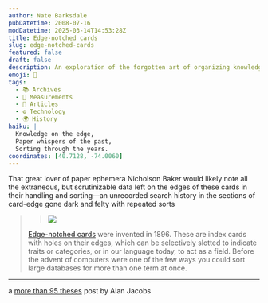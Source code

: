 ```yaml
---
author: Nate Barksdale
pubDatetime: 2008-07-16
modDatetime: 2025-03-14T14:53:28Z
title: Edge-notched cards
slug: edge-notched-cards
featured: false
draft: false
description: An exploration of the forgotten art of organizing knowledge through edge-notched cards, a precursor to modern data sorting methods.
emoji: 📇
tags:
  - 📚 Archives
  - 📏 Measurements
  - 📖 Articles
  - ⚙️ Technology
  - 🌍 History
haiku: |
  Knowledge on the edge,  
  Paper whispers of the past,  
  Sorting through the years.
coordinates: [40.7128, -74.0060]
---
```


That great lover of paper ephemera Nicholson Baker would likely note all the extraneous, but scrutinizable data left on the edges of these cards in their handling and sorting—an unrecorded search history in the sections of card-edge gone dark and felty with repeated sorts

> > ![](http://media.tumblr.com/1MfGe5umUackm0hmMTT3hYsV_500.jpg)
>
> [Edge-notched cards](http://www.kk.org/thetechnium/archives/2008/06/one_dead_media.php) were invented in 1896. These are index cards with holes on their edges, which can be selectively slotted to indicate traits or categories, or in our language today, to act as a field. Before the advent of computers were one of the few ways you could sort large databases for more than one term at once.

---

a [more than 95 theses](http://web.archive.org/web/20081203221319/http://ayjay.tumblr.com/post/38804565) post by Alan Jacobs

